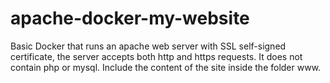 # apache-docker-my-website
Basic Docker that runs an apache web server with SSL self-signed certificate, the server accepts both http and https requests.
It does not contain php or mysql.
Include the content of the site inside the folder www.
